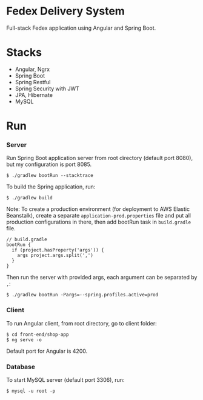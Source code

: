 # Fedex Delivery System
Full-stack Fedex application using Angular and Spring Boot.

# Stacks
- Angular, Ngrx
- Spring Boot
- Spring Restful
- Spring Security with JWT
- JPA, Hibernate
- MySQL

# Run
### Server
Run Spring Boot application server from root directory (default port 8080), but my configuration is port 8085.
```
$ ./gradlew bootRun --stacktrace
```
To build the Spring application, run:
```
$ ./gradlew build
```
Note: To create a production environment (for deployment to AWS Elastic Beanstalk), create a separate `application-prod.properties` file and put all production configurations in there, then add bootRun task in `build.gradle` file.
```
// build.gradle
bootRun {
  if (project.hasProperty('args')) {
    args project.args.split(',')
  }
}
```
Then run the server with provided args, each argument can be separated by `,`:
```
$ ./gradlew bootRun -Pargs=--spring.profiles.active=prod
```

### Client
To run Angular client, from root directory, go to client folder:
```
$ cd front-end/shop-app
$ ng serve -o
```
Default port for Angular is 4200.

### Database
To start MySQL server (default port 3306), run:
```
$ mysql -u root -p
```
